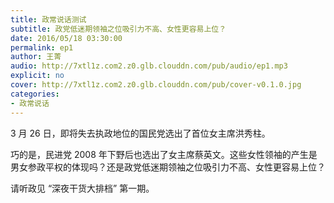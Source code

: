 ```yaml
---
title: 政常说话测试
subtitle: 政党低迷期领袖之位吸引力不高、女性更容易上位？
date: 2016/05/18 03:30:00
permalink: ep1
author: 王菁
audio: http://7xtl1z.com2.z0.glb.clouddn.com/pub/audio/ep1.mp3
explicit: no
cover: http://7xtl1z.com2.z0.glb.clouddn.com/pub/cover-v0.1.0.jpg
categories:
- 政常说话
---
```

3 月 26 日，即将失去执政地位的国民党选出了首位女主席洪秀柱。

巧的是，民进党 2008 年下野后也选出了女主席蔡英文。这些女性领袖的产生是男女参政平权的体现吗？还是政党低迷期领袖之位吸引力不高、女性更容易上位？

请听政见 “深夜干货大排档” 第一期。
